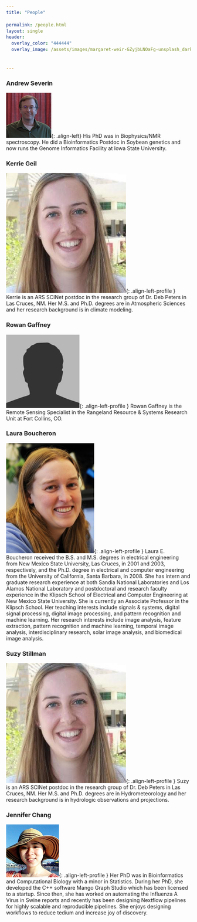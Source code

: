 ```yaml
---
title: "People"

permalink: /people.html
layout: single
header:
  overlay_color: "444444"
  overlay_image: /assets/images/margaret-weir-GZyjbLNOaFg-unsplash_dark.jpg


---
```


### Andrew Severin

![Andrew](../assets/images/people/Andrew.png){: .align-left}
His PhD was in Biophysics/NMR spectroscopy. He did a Bioinformatics Postdoc in Soybean genetics and now runs the Genome Informatics Facility at Iowa State University.

### Kerrie Geil

![Kerrie](../assets/images/people/KerrieGeil.png){: .align-left-profile }
Kerrie is an ARS SCINet postdoc in the research group of Dr. Deb Peters in Las Cruces, NM. Her M.S. and Ph.D. degrees are in Atmospheric Sciences and her research background is in climate modeling.
<!--
Kerrie served as a AAAS Policy Fellow at USDA ARS in Beltsville MD from 2018-2020 and has recently transitioned in July to a SCINet Postdoc position in Las Cruces, NM in the research group of Dr. Deb Peters. She received her PhD in Atmospheric Sciences from the University of Arizona in 2016 and her research background is in global and regional climate modeling and climate model performance evaluation using in-situ and satellite observations. Kerrie has expertise in global-, continental-, and regional- scale climate dynamics including teleconnections/climate oscillations (ENSO, PDO, etc.), land-atmosphere-ocean interactions, and the North American Monsoon system. She has also worked on national- and local- scale extreme temperature projects. One of the projects Kerrie hopes to accomplish during her time as a postdoc at ARS is a climate model evaluation tool to make the process of model ensemble selection (e.g. which downscaled models should be excluded from your analyses due to the garbage in garbage out principle) simpler and quicker for research scientists.-->

### Rowan Gaffney
![Rowan](../assets/images/people/profile.jpg){: .align-left-profile }
Rowan Gaffney is the Remote Sensing Specialist in the Rangeland Resource & Systems Research Unit at Fort Collins, CO.

### Laura Boucheron

![Boucheron](../assets/images/people/LauraBoucheron.jpg){: .align-left-profile }
Laura E. Boucheron received the B.S. and M.S. degrees in electrical engineering from New Mexico State University, Las Cruces, in 2001 and 2003, respectively, and the Ph.D. degree in electrical and computer engineering from the University of California, Santa Barbara, in 2008. She has intern and graduate research experience at both Sandia National Laboratories and Los Alamos National Laboratory and postdoctoral and research faculty experience in the Klipsch School of Electrical and Computer Engineering at New Mexico State University. She is currently an Associate Professor in the Klipsch School. Her teaching interests include signals & systems, digital signal processing, digital image processing, and pattern recognition and machine learning. Her research interests include image analysis, feature extraction, pattern recognition and machine learning, temporal image analysis, interdisciplinary research, solar image analysis, and biomedical image analysis.

### Suzy Stillman

![Suzy](../assets/images/people/KerrieGeil.png){: .align-left-profile }
Suzy is an ARS SCINet postdoc in the research group of Dr. Deb Peters in Las Cruces, NM. Her M.S. and Ph.D. degrees are in Hydrometeorology and her research background is in hydrologic observations and projections.

<!--Suzy began working as a SCINet Postdoc in Las Cruces, NM in Dr. Deb Peters’ research group in July, 2020. After receiving her PhD in hydrometeorology from the University of Arizona, she worked at the Desert Research Institute in Las Vegas, NV, where her main research focus included climate analyses for DoD and DoE. Her background is in evaluating and improving the hydrologic observing system through combining data from a variety of sources. Some of her research that excites her most includes working towards understanding the impact of atmospheric rivers on Colorado River yield and the influence of topography on precipitation in the western US. Her research interests include making the best use of the already available suite of hydrologic observational data to gain a better understanding of the future hydroclimate.-->

### Jennifer Chang

![Jennifer](../assets/images/people/JenChang.png){: .align-left-profile }
Her PhD was in Bioinformatics and Computational Biology with a minor in Statistics. During her PhD, she developed the C++ software Mango Graph Studio which has been licensed to a startup. Since then, she has worked on automating the Influenza A Virus in Swine reports and recently has been designing Nextflow pipelines for highly scalable and reproducible pipelines. She enjoys designing workflows to reduce tedium and increase joy of discovery.
